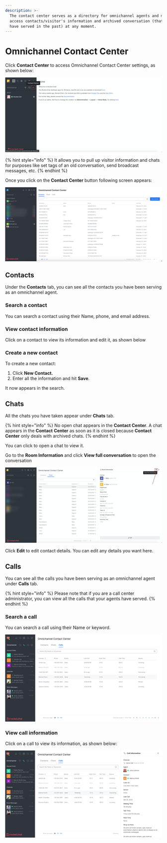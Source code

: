 ```yaml
---
description: >-
  The contact center serves as a directory for omnichannel agents and mangers to
  access contacts/visitor's information and archived conversation (that they
  have served in the past) at any moment.
---
```


# Omnichannel Contact Center

Click **Contact Center** to access Omnichannel Contact Center settings, as shown below:

![](<../../../.gitbook/assets/image (205).png>)

{% hint style="info" %}
It allows you to pull up visitor information and chats for purposes like set tags of an old conversation, send broadcast messages, etc.
{% endhint %}

Once you click on the **Contact Center** button following screen appears:

![](<../../../.gitbook/assets/image (670) (1).png>)

## Contacts

Under the **Contacts** tab, you can see all the contacts you have been serving as an omnichannel agent.

### Search a contact

You can search a contact using their Name, phone, and email address.

### View contact information

Click on a contact to view its information and edit it, as shown below

### Create a new contact

To create a new contact:

1. Click **New Contact.**
2. &#x20;Enter all the information and hit **Save**.&#x20;

It now appears in the search.

## Chats

All the chats you have taken appear under **Chats** tab.

{% hint style="info" %}
No open chat appears in the **Contact Center**. A chat appears in the **Contact** **Center** as soon as it is closed because **Contact Center** only deals with archived chats.  &#x20;
{% endhint %}

You can click to open a chat to view it.

Go to the **Room Information** and click **View full conversation** to open the conversation

![](<../../../.gitbook/assets/image (336).png>)

Click **Edit** to edit contact details. You can edit any details you want here.&#x20;

## Calls

You can see all the calls you have been serving as an omnichannel agent under **Calls** tab.

{% hint style="info" %}
Please note that if you are a call center administrator, you can view all the calls that your agents have served.
{% endhint %}

### Search a call

You can search a call using their Name or keyword.

![](<../../../.gitbook/assets/image (655) (1) (1).png>)

### View call information

Click on a call to view its information, as shown below:

![](<../../../.gitbook/assets/image (654) (1) (1).png>)
